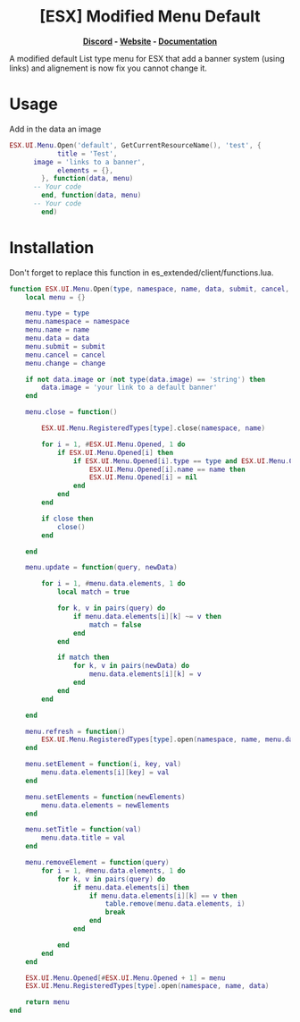 <h1 align='center'>[ESX] Modified Menu Default</a></h1><p align='center'><b><a href='https://discord.esx-framework.org/'>Discord</a> - <a href='https://esx-framework.org/'>Website</a> - <a href='https://docs.esx-framework.org/legacy/installation'>Documentation</a></b></h5>

A modified default List type menu for ESX that add a banner system (using links) and alignement is now fix you cannot change it.

# Usage

Add in the data an image

```lua
ESX.UI.Menu.Open('default', GetCurrentResourceName(), 'test', {
			title = 'Test',
      image = 'links to a banner',
			elements = {},
		}, function(data, menu)
      -- Your code
		end, function(data, menu)
      -- Your code
		end)
```

# Installation

Don't forget to replace this function in es_extended/client/functions.lua.

```lua
function ESX.UI.Menu.Open(type, namespace, name, data, submit, cancel, change, close)
    local menu = {}

    menu.type = type
    menu.namespace = namespace
    menu.name = name
    menu.data = data
    menu.submit = submit
    menu.cancel = cancel
    menu.change = change

    if not data.image or (not type(data.image) == 'string') then
        data.image = 'your link to a default banner'
    end

    menu.close = function()

        ESX.UI.Menu.RegisteredTypes[type].close(namespace, name)

        for i = 1, #ESX.UI.Menu.Opened, 1 do
            if ESX.UI.Menu.Opened[i] then
                if ESX.UI.Menu.Opened[i].type == type and ESX.UI.Menu.Opened[i].namespace == namespace and
                    ESX.UI.Menu.Opened[i].name == name then
                    ESX.UI.Menu.Opened[i] = nil
                end
            end
        end

        if close then
            close()
        end

    end

    menu.update = function(query, newData)

        for i = 1, #menu.data.elements, 1 do
            local match = true

            for k, v in pairs(query) do
                if menu.data.elements[i][k] ~= v then
                    match = false
                end
            end

            if match then
                for k, v in pairs(newData) do
                    menu.data.elements[i][k] = v
                end
            end
        end

    end

    menu.refresh = function()
        ESX.UI.Menu.RegisteredTypes[type].open(namespace, name, menu.data)
    end

    menu.setElement = function(i, key, val)
        menu.data.elements[i][key] = val
    end

    menu.setElements = function(newElements)
        menu.data.elements = newElements
    end

    menu.setTitle = function(val)
        menu.data.title = val
    end

    menu.removeElement = function(query)
        for i = 1, #menu.data.elements, 1 do
            for k, v in pairs(query) do
                if menu.data.elements[i] then
                    if menu.data.elements[i][k] == v then
                        table.remove(menu.data.elements, i)
                        break
                    end
                end

            end
        end
    end

    ESX.UI.Menu.Opened[#ESX.UI.Menu.Opened + 1] = menu
    ESX.UI.Menu.RegisteredTypes[type].open(namespace, name, data)

    return menu
end
```
